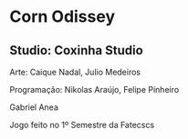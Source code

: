 # Corn Odissey
## Studio: Coxinha Studio

Arte:
Caique Nadal,
Julio Medeiros

Programação:
Nikolas Araújo, 
Felipe Pinheiro 

Gabriel Anea

Jogo feito no 1º Semestre da Fatecscs



